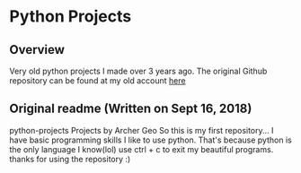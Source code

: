 # Python Projects

## Overview

Very old python projects I made over 3 years ago. The original Github repository can be found at my old account [here](https://github.com/archer-geo/python-projects)

## Original readme (Written on Sept 16, 2018)

python-projects
Projects by Archer Geo
So this is my first repository...
I have basic programming skills
I like to use python.
That's because python is the only language I know(lol)
use ctrl + c to exit my beautiful programs. 
thanks for using the repository :)
